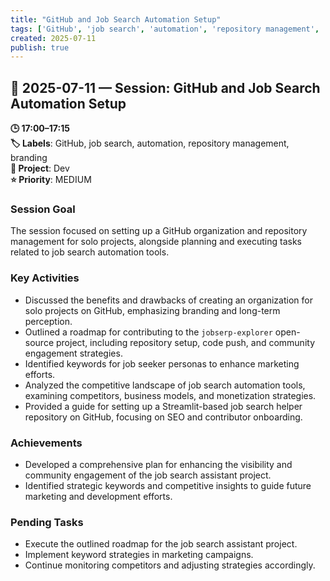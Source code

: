 ```yaml
---
title: "GitHub and Job Search Automation Setup"
tags: ['GitHub', 'job search', 'automation', 'repository management', 'branding']
created: 2025-07-11
publish: true
---
```


## 📅 2025-07-11 — Session: GitHub and Job Search Automation Setup

**🕒 17:00–17:15**  
**🏷️ Labels**: GitHub, job search, automation, repository management, branding  
**📂 Project**: Dev  
**⭐ Priority**: MEDIUM  


### Session Goal
The session focused on setting up a GitHub organization and repository management for solo projects, alongside planning and executing tasks related to job search automation tools.

### Key Activities
- Discussed the benefits and drawbacks of creating an organization for solo projects on GitHub, emphasizing branding and long-term perception.
- Outlined a roadmap for contributing to the `jobserp-explorer` open-source project, including repository setup, code push, and community engagement strategies.
- Identified keywords for job seeker personas to enhance marketing efforts.
- Analyzed the competitive landscape of job search automation tools, examining competitors, business models, and monetization strategies.
- Provided a guide for setting up a Streamlit-based job search helper repository on GitHub, focusing on SEO and contributor onboarding.

### Achievements
- Developed a comprehensive plan for enhancing the visibility and community engagement of the job search assistant project.
- Identified strategic keywords and competitive insights to guide future marketing and development efforts.

### Pending Tasks
- Execute the outlined roadmap for the job search assistant project.
- Implement keyword strategies in marketing campaigns.
- Continue monitoring competitors and adjusting strategies accordingly.
